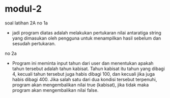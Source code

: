 # modul-2
soal latihan 2A
no 1a
  - jadi program diatas adalah melakukan pertukaran nilai antaratiga string yang dimasukan oleh pengguna untuk menampilkan hasil sebelum dan sesudah pertukaran.
    
no 2a
  - Program ini meminta input tahun dari user dan menentukan apakah tahun tersebut adalah tahun kabisat. Tahun kabisat itu tahun yang dibagi 4, kecuali tahun tersebut juga habis dibagi 100, dan kecuali jika juga habis dibagi 400. Jika salah satu dari dua kondisi tersebut terpenuhi, program akan mengembalikan nilai true (kabisat), jika tidak maka program akan mengembalikan nilai false.
